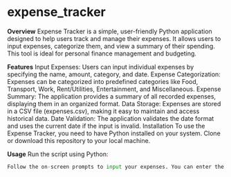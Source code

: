 # expense_tracker
**Overview**
Expense Tracker is a simple, user-friendly Python application designed to help users track and manage their expenses. It allows users to input expenses, categorize them, and view a summary of their spending. This tool is ideal for personal finance management and budgeting.

**Features**
Input Expenses: Users can input individual expenses by specifying the name, amount, category, and date.
Expense Categorization: Expenses can be categorized into predefined categories like Food, Transport, Work, Rent/Utilities, Entertainment, and Miscellaneous.
Expense Summary: The application provides a summary of all recorded expenses, displaying them in an organized format.
Data Storage: Expenses are stored in a CSV file (expenses.csv), making it easy to maintain and access historical data.
Date Validation: The application validates the date format and uses the current date if the input is invalid.
Installation
To use the Expense Tracker, you need to have Python installed on your system. Clone or download this repository to your local machine.

**Usage**
Run the script using Python:

~~~python expense_tracker.py
Follow the on-screen prompts to input your expenses. You can enter the expense name, amount, select a category from the provided list, and specify the date of the expense.